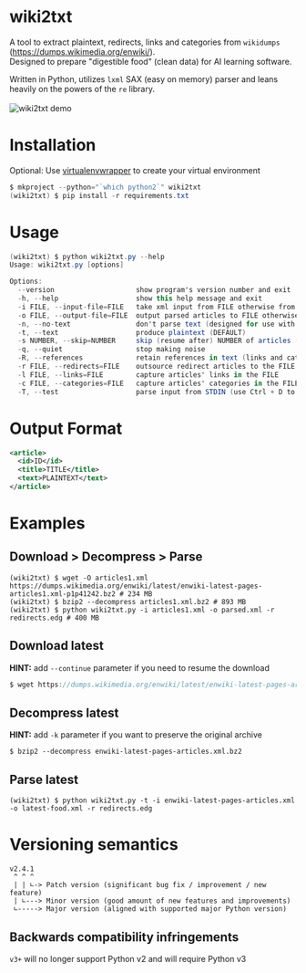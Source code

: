 # wiki2txt
A tool to extract plaintext, redirects, links and categories from `wikidumps` (https://dumps.wikimedia.org/enwiki/).<br />
Designed to prepare "digestible food" (clean data) for AI learning software.<br />

Written in Python, utilizes `lxml` SAX (easy on memory) parser and leans heavily on the powers of the `re` library.<br /><br />
![wiki2txt demo](https://smejkal.software/img/wiki2txt-demo.gif)

# Installation
Optional: Use [virtualenvwrapper](https://virtualenvwrapper.readthedocs.io/en/latest/) to create your virtual environment
```csharp
$ mkproject --python="`which python2`" wiki2txt
(wiki2txt) $ pip install -r requirements.txt
```

# Usage
```csharp
(wiki2txt) $ python wiki2txt.py --help
Usage: wiki2txt.py [options]

Options:
  --version                    show program's version number and exit
  -h, --help                   show this help message and exit
  -i FILE, --input-file=FILE   take xml input from FILE otherwise from STDIN
  -o FILE, --output-file=FILE  output parsed articles to FILE otherwise to STDOUT
  -n, --no-text                don't parse text (designed for use with -r -l -c options)
  -t, --text                   produce plaintext (DEFAULT)
  -s NUMBER, --skip=NUMBER     skip (resume after) NUMBER of articles (appends to output files)
  -q, --quiet                  stop making noise
  -R, --references             retain references in text (links and categories)
  -r FILE, --redirects=FILE    outsource redirect articles to the FILE
  -l FILE, --links=FILE        capture articles' links in the FILE
  -c FILE, --categories=FILE   capture articles' categories in the FILE
  -T, --test                   parse input from STDIN (use Ctrl + D to end input)
```

# Output Format
```xml
<article>
  <id>ID</id>
  <title>TITLE</title>
  <text>PLAINTEXT</text>
</article>
```

# Examples

## Download > Decompress > Parse
```console
(wiki2txt) $ wget -O articles1.xml https://dumps.wikimedia.org/enwiki/latest/enwiki-latest-pages-articles1.xml-p1p41242.bz2 # 234 MB
(wiki2txt) $ bzip2 --decompress articles1.xml.bz2 # 893 MB
(wiki2txt) $ python wiki2txt.py -i articles1.xml -o parsed.xml -r redirects.edg # 400 MB
```

## Download latest
**HINT:** add `--continue` parameter if you need to resume the download
```csharp
$ wget https://dumps.wikimedia.org/enwiki/latest/enwiki-latest-pages-articles.xml.bz2
```

## Decompress latest
**HINT:** add `-k` parameter if you want to preserve the original archive
```console
$ bzip2 --decompress enwiki-latest-pages-articles.xml.bz2
```

## Parse latest
```shell-session
(wiki2txt) $ python wiki2txt.py -t -i enwiki-latest-pages-articles.xml -o latest-food.xml -r redirects.edg
```

# Versioning semantics
```
v2.4.1
 ^ ^ ^
 | | ∟-> Patch version (significant bug fix / improvement / new feature)
 | ∟---> Minor version (good amount of new features and improvements)
 ∟-----> Major version (aligned with supported major Python version)
```

## Backwards compatibility infringements

`v3+` will no longer support Python v2 and will require Python v3